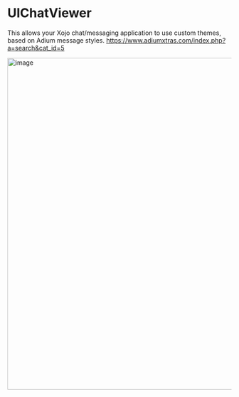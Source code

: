 # UIChatViewer
 
This allows your Xojo chat/messaging application to use custom themes, based on Adium message styles.
https://www.adiumxtras.com/index.php?a=search&cat_id=5

<img width="746" alt="image" src="https://user-images.githubusercontent.com/95830062/146846314-36f12634-0645-4271-960e-ad165ba4ee46.png">
